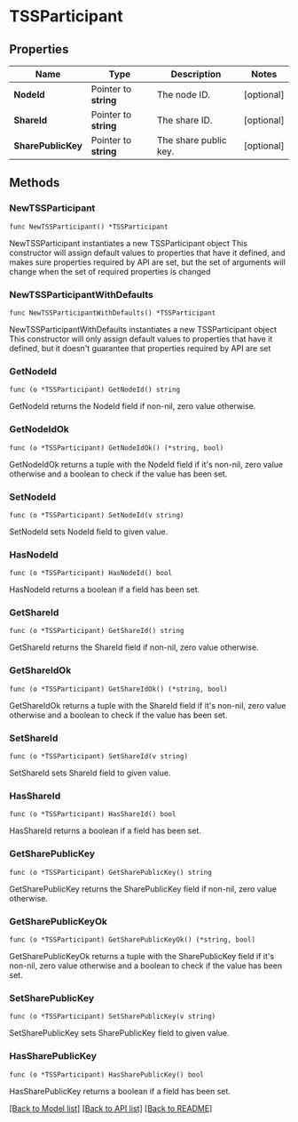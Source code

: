 # TSSParticipant

## Properties

Name | Type | Description | Notes
------------ | ------------- | ------------- | -------------
**NodeId** | Pointer to **string** | The node ID. | [optional] 
**ShareId** | Pointer to **string** | The share ID. | [optional] 
**SharePublicKey** | Pointer to **string** | The share public key. | [optional] 

## Methods

### NewTSSParticipant

`func NewTSSParticipant() *TSSParticipant`

NewTSSParticipant instantiates a new TSSParticipant object
This constructor will assign default values to properties that have it defined,
and makes sure properties required by API are set, but the set of arguments
will change when the set of required properties is changed

### NewTSSParticipantWithDefaults

`func NewTSSParticipantWithDefaults() *TSSParticipant`

NewTSSParticipantWithDefaults instantiates a new TSSParticipant object
This constructor will only assign default values to properties that have it defined,
but it doesn't guarantee that properties required by API are set

### GetNodeId

`func (o *TSSParticipant) GetNodeId() string`

GetNodeId returns the NodeId field if non-nil, zero value otherwise.

### GetNodeIdOk

`func (o *TSSParticipant) GetNodeIdOk() (*string, bool)`

GetNodeIdOk returns a tuple with the NodeId field if it's non-nil, zero value otherwise
and a boolean to check if the value has been set.

### SetNodeId

`func (o *TSSParticipant) SetNodeId(v string)`

SetNodeId sets NodeId field to given value.

### HasNodeId

`func (o *TSSParticipant) HasNodeId() bool`

HasNodeId returns a boolean if a field has been set.

### GetShareId

`func (o *TSSParticipant) GetShareId() string`

GetShareId returns the ShareId field if non-nil, zero value otherwise.

### GetShareIdOk

`func (o *TSSParticipant) GetShareIdOk() (*string, bool)`

GetShareIdOk returns a tuple with the ShareId field if it's non-nil, zero value otherwise
and a boolean to check if the value has been set.

### SetShareId

`func (o *TSSParticipant) SetShareId(v string)`

SetShareId sets ShareId field to given value.

### HasShareId

`func (o *TSSParticipant) HasShareId() bool`

HasShareId returns a boolean if a field has been set.

### GetSharePublicKey

`func (o *TSSParticipant) GetSharePublicKey() string`

GetSharePublicKey returns the SharePublicKey field if non-nil, zero value otherwise.

### GetSharePublicKeyOk

`func (o *TSSParticipant) GetSharePublicKeyOk() (*string, bool)`

GetSharePublicKeyOk returns a tuple with the SharePublicKey field if it's non-nil, zero value otherwise
and a boolean to check if the value has been set.

### SetSharePublicKey

`func (o *TSSParticipant) SetSharePublicKey(v string)`

SetSharePublicKey sets SharePublicKey field to given value.

### HasSharePublicKey

`func (o *TSSParticipant) HasSharePublicKey() bool`

HasSharePublicKey returns a boolean if a field has been set.


[[Back to Model list]](../README.md#documentation-for-models) [[Back to API list]](../README.md#documentation-for-api-endpoints) [[Back to README]](../README.md)



